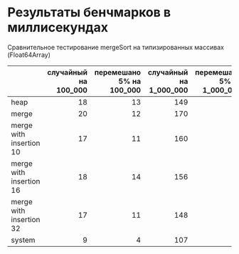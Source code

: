 # Результаты бенчмарков в миллисекундах

Сравнительное тестирование mergeSort на типизированных массивах
(Float64Array)

||случайный на 100_000|перемешано 5% на 100_000|случайный на 1_000_000|перемешано 5% на 1_000_000|случайный на 10_000_000|перемешано 5% на 10_000_000|
|---|---:|---:|---:|---:|---:|---:|
|heap|18|13|149|86|2426|988|
|merge|20|12|170|89|2014|1020|
|merge with insertion 10|17|11|160|72|1558|690|
|merge with insertion 16|18|14|156|77|1702|864|
|merge with insertion 32|17|11|148|73|1674|823|
|system|9|4|107|52|1224|565|
